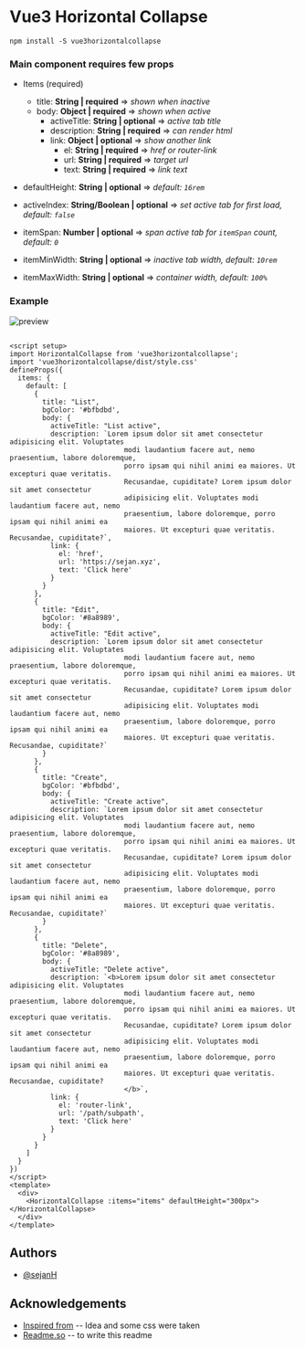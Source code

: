# Vue3 Horizontal Collapse
```npm install -S vue3horizontalcollapse```
### Main component requires few props
* Items (required)
    + title: **String | required** => _shown when inactive_
    + body: **Object | required** => _shown when active_
        + activeTitle: **String | optional** => _active tab title_
        + description: **String | required** => _can render html_
        + link: **Object | optional** => _show another link_
            - el: **String | required** => _href or router-link_
            - url: **String | required** => _target url_
            - text: **String | required** => _link text_

* defaultHeight: **String | optional** => _default: ```16rem```_

* activeIndex: **String/Boolean | optional** => _set active tab for first load, default: ```false```_ 

* itemSpan: **Number | optional** => _span active tab for ```itemSpan``` count, default: ```0```_

* itemMinWidth: **String | optional** => _inactive tab width, default: ```10rem```_

* itemMaxWidth: **String | optional** => _container width, default: ```100%```_

### Example
![preview](https://github.com/sejanH/vue3horizontalcollapse/raw/main/previewimage.gif)
```

<script setup>
import HorizontalCollapse from 'vue3horizontalcollapse';
import 'vue3horizontalcollapse/dist/style.css'
defineProps({
  items: {
    default: [
      {
        title: "List",
        bgColor: '#bfbdbd',
        body: {
          activeTitle: "List active",
          description: `Lorem ipsum dolor sit amet consectetur adipisicing elit. Voluptates
                            modi laudantium facere aut, nemo praesentium, labore doloremque,
                            porro ipsam qui nihil animi ea maiores. Ut excepturi quae veritatis.
                            Recusandae, cupiditate? Lorem ipsum dolor sit amet consectetur
                            adipisicing elit. Voluptates modi laudantium facere aut, nemo
                            praesentium, labore doloremque, porro ipsam qui nihil animi ea
                            maiores. Ut excepturi quae veritatis. Recusandae, cupiditate?`,
          link: {
            el: 'href',
            url: 'https://sejan.xyz',
            text: 'Click here'
          }
        }
      },
      {
        title: "Edit",
        bgColor: '#8a8989',
        body: {
          activeTitle: "Edit active",
          description: `Lorem ipsum dolor sit amet consectetur adipisicing elit. Voluptates
                            modi laudantium facere aut, nemo praesentium, labore doloremque,
                            porro ipsam qui nihil animi ea maiores. Ut excepturi quae veritatis.
                            Recusandae, cupiditate? Lorem ipsum dolor sit amet consectetur
                            adipisicing elit. Voluptates modi laudantium facere aut, nemo
                            praesentium, labore doloremque, porro ipsam qui nihil animi ea
                            maiores. Ut excepturi quae veritatis. Recusandae, cupiditate?`
        }
      },
      {
        title: "Create",
        bgColor: '#bfbdbd',
        body: {
          activeTitle: "Create active",
          description: `Lorem ipsum dolor sit amet consectetur adipisicing elit. Voluptates
                            modi laudantium facere aut, nemo praesentium, labore doloremque,
                            porro ipsam qui nihil animi ea maiores. Ut excepturi quae veritatis.
                            Recusandae, cupiditate? Lorem ipsum dolor sit amet consectetur
                            adipisicing elit. Voluptates modi laudantium facere aut, nemo
                            praesentium, labore doloremque, porro ipsam qui nihil animi ea
                            maiores. Ut excepturi quae veritatis. Recusandae, cupiditate?`
        }
      },
      {
        title: "Delete",
        bgColor: '#8a8989',
        body: {
          activeTitle: "Delete active",
          description: `<b>Lorem ipsum dolor sit amet consectetur adipisicing elit. Voluptates
                            modi laudantium facere aut, nemo praesentium, labore doloremque,
                            porro ipsam qui nihil animi ea maiores. Ut excepturi quae veritatis.
                            Recusandae, cupiditate? Lorem ipsum dolor sit amet consectetur
                            adipisicing elit. Voluptates modi laudantium facere aut, nemo
                            praesentium, labore doloremque, porro ipsam qui nihil animi ea
                            maiores. Ut excepturi quae veritatis. Recusandae, cupiditate?
                            </b>`,
          link: {
            el: 'router-link',
            url: '/path/subpath',
            text: 'Click here'
          }
        }
      }
    ]
  }
})
</script>
<template>
  <div>
    <HorizontalCollapse :items="items" defaultHeight="300px"></HorizontalCollapse>
  </div>
</template>
```
## Authors

- [@sejanH](https://www.github.com/sejanH)


## Acknowledgements

 - [Inspired from](https://codepen.io/adrianparr/pen/ywKRPg)  -- Idea and some css were taken
 - [Readme.so](https://readme.so/) -- to write this readme


